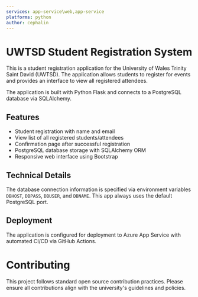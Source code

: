 ```yaml
---
services: app-service\web,app-service
platforms: python
author: cephalin
---
```


# UWTSD Student Registration System

This is a student registration application for the University of Wales Trinity Saint David (UWTSD). The application allows students to register for events and provides an interface to view all registered attendees.

The application is built with Python Flask and connects to a PostgreSQL database via SQLAlchemy.

## Features

- Student registration with name and email
- View list of all registered students/attendees
- Confirmation page after successful registration
- PostgreSQL database storage with SQLAlchemy ORM
- Responsive web interface using Bootstrap

## Technical Details

The database connection information is specified via environment variables `DBHOST`, `DBPASS`, `DBUSER`, and `DBNAME`. This app always uses the default PostgreSQL port.

## Deployment

The application is configured for deployment to Azure App Service with automated CI/CD via GitHub Actions.

# Contributing

This project follows standard open source contribution practices. Please ensure all contributions align with the university's guidelines and policies.